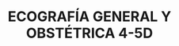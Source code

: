 ---
layout: ../../layouts/MarkdownPostLayout.astro
title: ECOGRAFÍA GENERAL Y OBSTÉTRICA 4-5D
description: "Ofrecemos imágenes por ultrasonido para evaluar órganos internos y el desarrollo fetal durante el embarazo, con tecnología avanzada que permite visualizar en detalle."
video:
    url: "/eco.mp4"
    tags: ["astro", "learning in public", "setbacks", "community"]
---